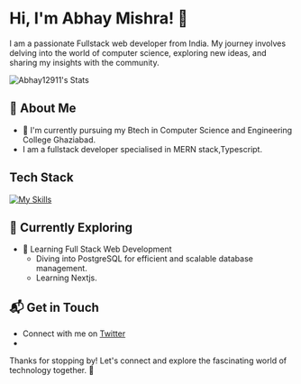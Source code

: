 # Hi, I'm Abhay Mishra! 👋

I am a passionate Fullstack web developer from India. My journey involves delving into the world of computer science, exploring new ideas, and sharing my insights with the community.

![Abhay12911's Stats](https://github-readme-stats.vercel.app/api?username=Abhay12911&theme=vue-dark&show_icons=true&hide_border=true&count_private=true)

## 🚀 About Me

- 🔭 I'm currently pursuing my Btech in Computer Science and Engineering College Ghaziabad.
-  I am a fullstack developer specialised in MERN stack,Typescript.




## Tech Stack
[![My Skills](https://skillicons.dev/icons?i=js,html,css,wasm,cpp,c,css,express,git,github,js,mongodb,nextjs,nodejs,postgres,postman,react,tailwind,ts,vite,docker)](https://skillicons.dev)

## 🌱 Currently Exploring

- 🚀 Learning Full Stack Web Development
  - Diving into PostgreSQL for efficient and scalable database management.
  - Learning Nextjs.
    



## 📬 Get in Touch

- Connect with me on [Twitter](https://x.com/abhaystp30)
- 

Thanks for stopping by! Let's connect and explore the fascinating world of technology together. 🚀




